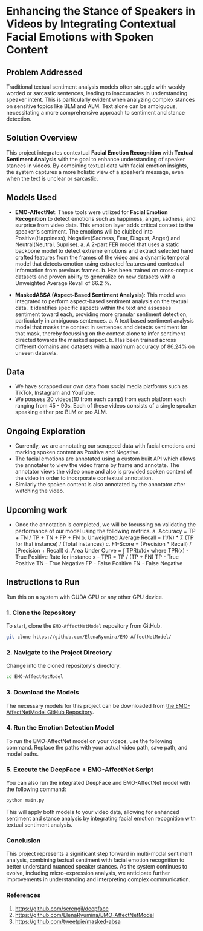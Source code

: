 # Enhancing the Stance of Speakers in Videos by Integrating Contextual Facial Emotions with Spoken Content

## Problem Addressed

Traditional textual sentiment analysis models often struggle with weakly worded or sarcastic sentences, leading to inaccuracies in understanding speaker intent. This is particularly evident when analyzing complex stances on sensitive topics like BLM and ALM. Text alone can be ambiguous, necessitating a more comprehensive approach to sentiment and stance detection.

## Solution Overview

This project integrates contextual **Facial Emotion Recognition** with **Textual Sentiment Analysis** with the goal to enhance understanding of speaker stances in videos. By combining textual data with facial emotion insights, the system captures a more holistic view of a speaker’s message, even when the text is unclear or sarcastic.

## Models Used

- **EMO-AffectNet**: These tools were utilized for **Facial Emotion Recognition** to detect emotions such as happiness, anger, sadness, and surprise from video data. This emotion layer adds critical context to the speaker's sentiment. The emotions will be clubbed into Positive(Happiness), Negative(Sadness, Fear, Disgust, Anger) and Neutral(Neutral, Suprise).
  a. A 2-part FER model that uses a static backbone model to detect extreme emotions and extract selected hand crafted features from the frames of the video and a dynamic temporal model that detects emotion using extracted features and contextual information from previous frames.
  b. Has been trained on cross-corpus datasets and proven ability to generalize on new datasets with a Unweighted Average Revall of 66.2 %.
  
  
- **MaskedABSA (Aspect-Based Sentiment Analysis)**: This model was integrated to perform aspect-based sentiment analysis on the textual data. It identifies specific aspects within the text and assesses sentiment toward each, providing more granular sentiment detection, particularly in ambiguous sentences.
  a. A text based sentiment analysis model that masks the context in sentences and detects sentiment for that mask, thereby focussing on the context alone to infer sentiment directed towards the masked aspect.
  b. Has been trained across different domains and datasets with a maximum accuracy of 86.24% on unseen datasets.


## Data

- We have scrapped our own data from social media platforms such as TikTok, Instagram and YouTube.
- We possess 20 videos(10 from each camp) from each platform each ranging from 45 - 90s. Each of these videos consists of a single speaker speaking either pro BLM or pro ALM. 

## Ongoing Exploration

- Currently, we are annotating our scrapped data with facial emotions and marking spoken content as Positive and Negative.
- The facial emotions are annotated using a custom built API which allows the annotater to view the video frame by frame and annotate. The annotator views the video once and also is provided spoken content of the video in order to incorporate contextual annotation.
- Similarly the spoken content is also annotated by the annotator after watching the video.

## Upcoming work

- Once the annotation is completed, we will be focussing on validating the performance of our model using the following metrics.
    a. Accuracy = TP + TN / TP + TN + FP + FN
    b. Unweighted Average Recall = (1/N) * ∑ (TP for that instance) / (Total instances)
    c. F1-Score = (Precision * Recall) / (Precision + Recall)
    d. Area Under Curve = ∫ TPR(x)dx where TPR(x) - True Positive Rate for instance x - TPR = TP / (TP + FN)
  TP - True Positive TN - True Negative FP - False Positive FN - False Negative

## Instructions to Run

Run this on a system with CUDA GPU or any other GPU device.

### 1. Clone the Repository

To start, clone the `EMO-AffectNetModel` repository from GitHub.

```bash
git clone https://github.com/ElenaRyumina/EMO-AffectNetModel/
```
### 2. Navigate to the Project Directory

Change into the cloned repository's directory.

```bash
cd EMO-AffectNetModel
```

### 3. Download the Models

The necessary models for this project can be downloaded from [the EMO-AffectNetModel GitHub Repository](https://github.com/ElenaRyumina/EMO-AffectNetModel/).

### 4. Run the Emotion Detection Model

To run the EMO-AffectNet model on your videos, use the following command. Replace the paths with your actual video path, save path, and model paths.

### 5. Execute the DeepFace + EMO-AffectNet Script

You can also run the integrated DeepFace and EMO-AffectNet model with the following command:

```bash
python main.py
```
This will apply both models to your video data, allowing for enhanced sentiment and stance analysis by integrating facial emotion recognition with textual sentiment analysis.

### Conclusion

This project represents a significant step forward in multi-modal sentiment analysis, combining textual sentiment with facial emotion recognition to better understand nuanced speaker stances. As the system continues to evolve, including micro-expression analysis, we anticipate further improvements in understanding and interpreting complex communication.

### References

1. https://github.com/serengil/deepface
2. https://github.com/ElenaRyumina/EMO-AffectNetModel
3. https://github.com/tweetpie/masked-absa



